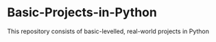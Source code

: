 # Basic-Projects-in-Python
 This repository consists of basic-levelled, real-world projects in Python
